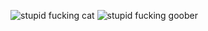 ![stupid fucking cat](https://github.com/user-attachments/assets/78b95217-5993-4099-9527-62a64d8a5667)
![stupid fucking goober](https://github.com/user-attachments/assets/ac04f5e2-1040-490d-a151-5b94d67e7e28)
